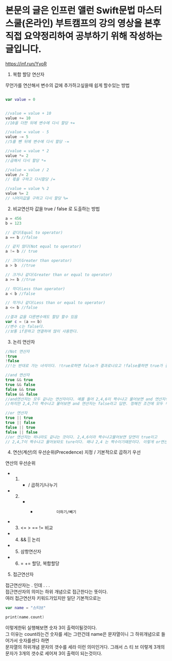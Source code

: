 # 본문의 글은 인프런 앨런 Swift문법 마스터 스쿨(온라인) 부트캠프의 강의 영상을 본후 직접 요약정리하여 공부하기 위해 작성하는 글입니다.
https://inf.run/YyoR    

1. 복합 할당 연산자

무언가를 연산해서 변수의 값에 추가하고싶을때 쉽게 할수있는 방법
```swift

var value = 0


//value = value + 10 
value += 10
//10을 더한 뒤에 변수에 다시 할당 +=

//value = value - 5
value -= 5
//5를 뺀 뒤에 변수에 다시 할당 -=

//value = value * 2
value *= 2
//곱해서 다시 할당 *=

//value = value / 2
value /= 2
// 몫을 구하고 다시할당 /=

//value = value % 2
value %= 2
// 나머지값을 구하고 다시 할당 %=
```
       
         
2. 비교연산자
값을 true / false 로 도출하는 방법   

```swift
a = 456
b = 123

// 같다(Equal to operator)
a == b //false

// 같지 않다(Not equal to operator)
a != b // true

// 크다(Greater than operator)
a > b  //true

// 크거나 같다(Greater than or equal to operator)
a >= b //true

// 작다(Less than operator)
a < b //false

// 작거나 같다(Less than or equal to operator)
a <= b //false

//결과 값을 다른변수에도 할당 할수 있음
var c = (a == b) 
//변수 c는 false다.
//보통 if문하고 연결하여 많이 사용한다.
```   
      
     
3. 논리 연산자

```swift
//Not 연산자
!true
!false
//!는 반대로 가는 녀석이다. !true로하면 false가 결과로나오고 !false를하면 true가 결과로 나온다.

//and 연산자
true && true
true && false
false && true
false && false
//and연산자는 모두 같냐는 연산자이다. 예를 들어 2,4,6이 짝수냐고 물어보면 and 연산자의 경우 true이다.
//하지만 2,4,7이 짝수냐고 물어보면 and 연산자는 false라고 답한. 정해진 조건에 모두 부합해야하는것이다.

//or 연산자
true || true
true || false
false || true
false || false
//or 연산자는 하나라도 같냐는 것이다. 2,4,6이라 짝수냐고물어보면 당연이 true이고
// 2,4,7이 짝수냐고 물어보돠도 ture이다. 왜냐 2,4 는 짝수이기때문이다. 이렇게 or연산자는 조건에 하나라도 만족하면 된다.
```
       
        
4. 연산(계산)의 우선순위(Precedence) 지정 / 기본적으로 곱하기 우선      
       
 연산의 우선순위    
 - 1. * /              곱하기/나누기    
 - 2. + -              더하기/빼기    
 - 3. <=  >  ==  !=    비교    
 - 4. &&  ||           논리    
 - 5. 삼항연산자     
 - 6. = +=             할당, 복합할당   
       
        
 5. 접근연산자     
       
 접근연산자는 . 인데 . . .      
 접근연산자의 의미는 하위 개념으로 접근한다는 뜻이다.    
 여러 접근연산자 키워드가있지만 일단 기본적으로는    
 
 ```swift
 var name = "스티브"

 print(name.count)
 ```

 이렇게한뒤 실행해보면 숫자 3이 출력이될것이다.    
 그 이유는 count라는건 숫자를 세는 그런건데 name은 문자열이니 그 하위개념으로 들어가서 숫자를센다 하면    
 문자열의 하위개념 문자의 갯수를 세라 이런 의미인거다. 그래서  스       티         브       이렇게 3개의 문자가 3개의 갯수로 세어져 3이 출력이 되는것이다.